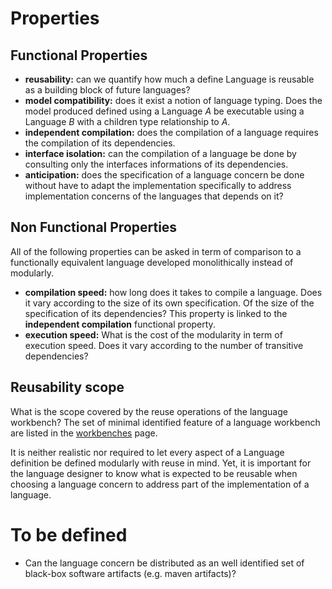 # Properties

## Functional Properties

- **reusability:** can we quantify how much a define Language is reusable as a building block of future languages?
- **model compatibility:** does it exist a notion of language typing. Does the model produced defined using a Language *A* be executable using a Language *B* with a children type relationship to *A*.
- **independent compilation:** does the compilation of a language requires the compilation of its dependencies.
- **interface isolation:** can the compilation of a language be done by consulting only the interfaces informations of its dependencies.
- **anticipation:** does the specification of a language concern be done without have to adapt the implementation specifically to address implementation concerns of the languages that depends on it?

## Non Functional Properties

All of the following properties can be asked in term of comparison to a
functionally equivalent language developed monolithically instead of modularly.

- **compilation speed:** how long does it takes to compile a language. Does it vary according to the size of its own specification. Of the size of the specification of its dependencies? This property is linked to the **independent compilation** functional property.
- **execution speed:** What is the cost of the modularity in term of execution speed. Does it vary according to the number of transitive dependencies?


## Reusability scope

What is the scope covered by the reuse operations of the language workbench?
The set of minimal identified feature of a language workbench are listed in
the [workbenches](../index/workbenches#identified-language-workbenches-features) page.

It is neither realistic nor required to let every aspect of a Language definition
be defined modularly with reuse in mind. Yet, it is important for the language
designer to know what is expected to be reusable when choosing a language
concern to address part of the implementation of a language.


# To be defined

- Can the language concern be distributed as an well identified set of black-box software artifacts (e.g. maven artifacts)?
